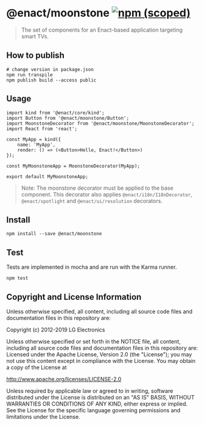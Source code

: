 # @enact/moonstone [![npm (scoped)](https://img.shields.io/npm/v/@enact/moonstone.svg?style=flat-square)](https://www.npmjs.com/package/@enact/moonstone)

> The set of components for an Enact-based application targeting smart TVs.
## How to publish
```
# change version in package.json
npm run transpile
npm publish build --access public
```

## Usage

```
import kind from '@enact/core/kind';
import Button from '@enact/moonstone/Button';
import MoonstoneDecorator from '@enact/moonstone/MoonstoneDecorator';
import React from 'react';

const MyApp = kind({
	name: 'MyApp',
	render: () => (<Button>Hello, Enact!</Button>)
});

const MyMoonstoneApp = MoonstoneDecorator(MyApp);

export default MyMoonstoneApp;
```

> Note: The moonstone decorator must be applied to the base component. This decorator also applies
`@enact/i18n/I18nDecorator`, `@enact/spotlight` and `@enact/ui/resolution` decorators.

## Install

```
npm install --save @enact/moonstone
```

## Test

Tests are implemented in mocha and are run with the Karma runner.

```
npm test
```

## Copyright and License Information

Unless otherwise specified, all content, including all source code files and documentation files in this repository are:

Copyright (c) 2012-2019 LG Electronics

Unless otherwise specified or set forth in the NOTICE file, all content, including all source code files and documentation files in this repository are: Licensed under the Apache License, Version 2.0 (the "License"); you may not use this content except in compliance with the License. You may obtain a copy of the License at

http://www.apache.org/licenses/LICENSE-2.0

Unless required by applicable law or agreed to in writing, software distributed under the License is distributed on an "AS IS" BASIS, WITHOUT WARRANTIES OR CONDITIONS OF ANY KIND, either express or implied. See the License for the specific language governing permissions and limitations under the License.
